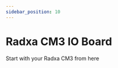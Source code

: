 ```yaml
---
sidebar_position: 10
---
```


# Radxa CM3 IO Board

Start with your Radxa CM3 from here

<!-- <DocCardList /> -->
